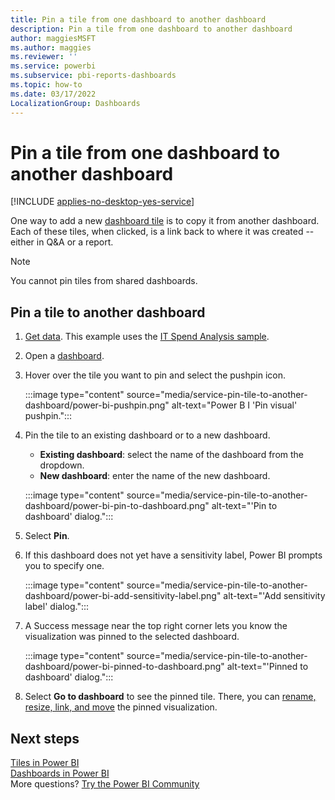 ```yaml
---
title: Pin a tile from one dashboard to another dashboard
description: Pin a tile from one dashboard to another dashboard
author: maggiesMSFT
ms.author: maggies
ms.reviewer: ''
ms.service: powerbi
ms.subservice: pbi-reports-dashboards
ms.topic: how-to
ms.date: 03/17/2022
LocalizationGroup: Dashboards
---
```

# Pin a tile from one dashboard to another dashboard

[!INCLUDE [applies-no-desktop-yes-service](../includes/applies-no-desktop-yes-service.md)]

One way to add a new [dashboard tile](../consumer/end-user-tiles.md) is to copy it from another dashboard. Each of these tiles, when clicked, is a link back to where it was created -- either in Q&A or a report. 

> [!NOTE]
> You cannot pin tiles from shared dashboards.

## Pin a tile to another dashboard
1. [Get data](../connect-data/service-get-data.md). This example uses the [IT Spend Analysis sample](sample-it-spend.md).
2. Open a [dashboard](../consumer/end-user-dashboards.md).
3. Hover over the tile you want to pin and select the pushpin icon. 
   
    :::image type="content" source="media/service-pin-tile-to-another-dashboard/power-bi-pushpin.png" alt-text="Power B I 'Pin visual' pushpin.":::

4. Pin the tile to an existing dashboard or to a new dashboard. 
   
   * **Existing dashboard**: select the name of the dashboard from the dropdown.
   * **New dashboard**: enter the name of the new dashboard.
   
    :::image type="content" source="media/service-pin-tile-to-another-dashboard/power-bi-pin-to-dashboard.png" alt-text="'Pin to dashboard' dialog.":::

5. Select **Pin**.

6. If this dashboard does not yet have a sensitivity label, Power BI prompts you to specify one.

    :::image type="content" source="media/service-pin-tile-to-another-dashboard/power-bi-add-sensitivity-label.png" alt-text="'Add sensitivity label' dialog.":::

7. A Success message near the top right corner lets you know the visualization was pinned to the selected dashboard.
   
    :::image type="content" source="media/service-pin-tile-to-another-dashboard/power-bi-pinned-to-dashboard.png" alt-text="'Pinned to dashboard' dialog.":::

8. Select **Go to dashboard** to see the pinned tile. There, you can [rename, resize, link, and move](service-dashboard-edit-tile.md) the pinned visualization.

## Next steps
[Tiles in Power BI](../consumer/end-user-tiles.md)  
[Dashboards in Power BI](../consumer/end-user-dashboards.md)  
More questions? [Try the Power BI Community](https://community.powerbi.com/)
